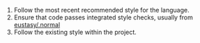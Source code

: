 1. Follow the most recent recommended style for the language.
2. Ensure that code passes integrated style checks, usually from [eustasy/.normal](https://github.com/eustasy/.normal)
3. Follow the existing style within the project.
